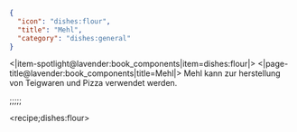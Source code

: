 ```json
{
  "icon": "dishes:flour",
  "title": "Mehl",
  "category": "dishes:general"
}
```

<|item-spotlight@lavender:book_components|item=dishes:flour|>
<|page-title@lavender:book_components|title=Mehl|>
Mehl kann zur herstellung von Teigwaren und Pizza verwendet werden.

;;;;;

<recipe;dishes:flour>

